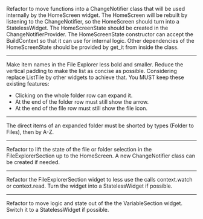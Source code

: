 Refactor to move functions into a ChangeNotifier class that will be used internally by the HomeScreen widget. The HomeScreen will be rebuilt by listening to the ChangeNotifier, so the HomeScreen should turn into a StatelessWidget. The HomeScreenState should be created in the ChangeNotifierProvider. The HomeScreenState constructor can accept the BuildContext so that it can use for internal logic. Other dependencies of the HomeScreenState should be provided by get_it from inside the class.

---

Make item names in the File Explorer less bold and smaller. Reduce the vertical padding to make the list as concise as possible. Considering replace ListTile by other widgets to achieve that. You MUST keep these existing features:

- Clicking on the whole folder row can expand it.
- At the end of the folder row must still show the arrow.
- At the end of the file row must still show the file icon.

---

The direct items of an expanded folder must be shorted by types (Folder to Files), then by A-Z.

---

Refactor to lift the state of the file or folder selection in the FileExplorerSection up to the HomeScreen. A new ChangeNotifier class can be created if needed.

---

Refactor the FileExplorerSection widget to less use the calls context.watch or context.read. Turn the widget into a StatelessWidget if possible.

---

Refactor to move logic and state out of the the VariableSection widget. Switch it to a StatelessWidget if possible.
